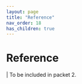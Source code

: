```yaml
---
layout: page
title: "Reference"
nav_order: 18
has_children: true
---
```


# Reference

| To be included in packet 2.
